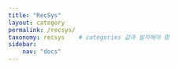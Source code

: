 ```yaml
---
title: "RecSys"
layout: category
permalink: /recsys/
taxonomy: recsys    # categories 값과 일치해야 함
sidebar:
    nav: "docs"
---
```

